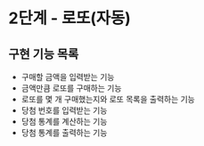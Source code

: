 # 2단계 - 로또(자동)
## 구현 기능 목록
* 구매할 금액을 입력받는 기능
* 금액만큼 로또를 구매하는 기능
* 로또를 몇 개 구매했는지와 로또 목록을 출력하는 기능
* 당첨 번호를 입력받는 기능
* 당첨 통계를 계산하는 기능
* 당첨 통계를 출력하는 기능